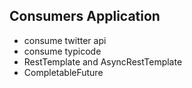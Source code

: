 ## Consumers Application
- consume twitter api
- consume typicode
- RestTemplate and AsyncRestTemplate
- CompletableFuture